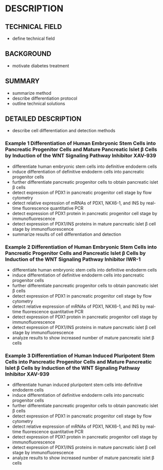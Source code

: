 # DESCRIPTION

## TECHNICAL FIELD

- define technical field

## BACKGROUND

- motivate diabetes treatment

## SUMMARY

- summarize method
- describe differentiation protocol
- outline technical solutions

## DETAILED DESCRIPTION

- describe cell differentiation and detection methods

### Example 1 Differentiation of Human Embryonic Stem Cells into Pancreatic Progenitor Cells and Mature Pancreatic Islet β Cells by Induction of the WNT Signaling Pathway Inhibitor XAV-939

- differentiate human embryonic stem cells into definitive endoderm cells
- induce differentiation of definitive endoderm cells into pancreatic progenitor cells
- further differentiate pancreatic progenitor cells to obtain pancreatic islet β cells
- detect expression of PDX1 in pancreatic progenitor cell stage by flow cytometry
- detect relative expression of mRNAs of PDX1, NKX6-1, and INS by real-time fluorescence quantitative PCR
- detect expression of PDX1 protein in pancreatic progenitor cell stage by immunofluorescence
- detect expression of PDX1/INS proteins in mature pancreatic islet β cell stage by immunofluorescence
- summarize results of cell differentiation and detection

### Example 2 Differentiation of Human Embryonic Stem Cells into Pancreatic Progenitor Cells and Pancreatic Islet β Cells by Induction of the WNT Signaling Pathway Inhibitor IWR-1

- differentiate human embryonic stem cells into definitive endoderm cells
- induce differentiation of definitive endoderm cells into pancreatic progenitor cells
- further differentiate pancreatic progenitor cells to obtain pancreatic islet β cells
- detect expression of PDX1 in pancreatic progenitor cell stage by flow cytometry
- detect relative expression of mRNAs of PDX1, NKX6-1, and INS by real-time fluorescence quantitative PCR
- detect expression of PDX1 protein in pancreatic progenitor cell stage by immunofluorescence
- detect expression of PDX1/INS proteins in mature pancreatic islet β cell stage by immunofluorescence
- analyze results to show increased number of mature pancreatic islet β cells

### Example 3 Differentiation of Human Induced Pluripotent Stem Cells into Pancreatic Progenitor Cells and Mature Pancreatic Islet β Cells by Induction of the WNT Signaling Pathway Inhibitor XAV-939

- differentiate human induced pluripotent stem cells into definitive endoderm cells
- induce differentiation of definitive endoderm cells into pancreatic progenitor cells
- further differentiate pancreatic progenitor cells to obtain pancreatic islet β cells
- detect expression of PDX1 in pancreatic progenitor cell stage by flow cytometry
- detect relative expression of mRNAs of PDX1, NKX6-1, and INS by real-time fluorescence quantitative PCR
- detect expression of PDX1 protein in pancreatic progenitor cell stage by immunofluorescence
- detect expression of PDX1/INS proteins in mature pancreatic islet β cell stage by immunofluorescence
- analyze results to show increased number of mature pancreatic islet β cells

